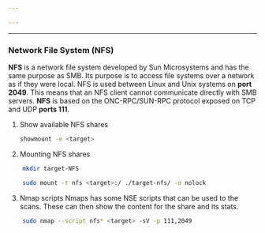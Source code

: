 ```yaml
---

---
```

---
### Network File System (NFS)

**NFS** is a network file system developed by Sun Microsystems and has the same purpose as SMB. Its purpose is to access file systems over a network as if they were local. NFS is used between Linux and Unix systems on **port 2049**. This means that an NFS client cannot communicate directly with SMB servers. **NFS** is based on the ONC-RPC/SUN-RPC protocol exposed on TCP and UDP **ports 111**.

1. Show available NFS shares

	```bash
	showmount -e <target>
	```

2. Mounting NFS shares

```bash
	mkdir target-NFS
```

```bash
	sudo mount -t nfs <target>:/ ./target-nfs/ -o nolock
```

3. Nmap scripts
	Nmaps has some NSE scripts that can be used to the scans. These can then show the content for the share and its stats.
```bash
	sudo nmap --script nfs* <target> -sV -p 111,2049
```